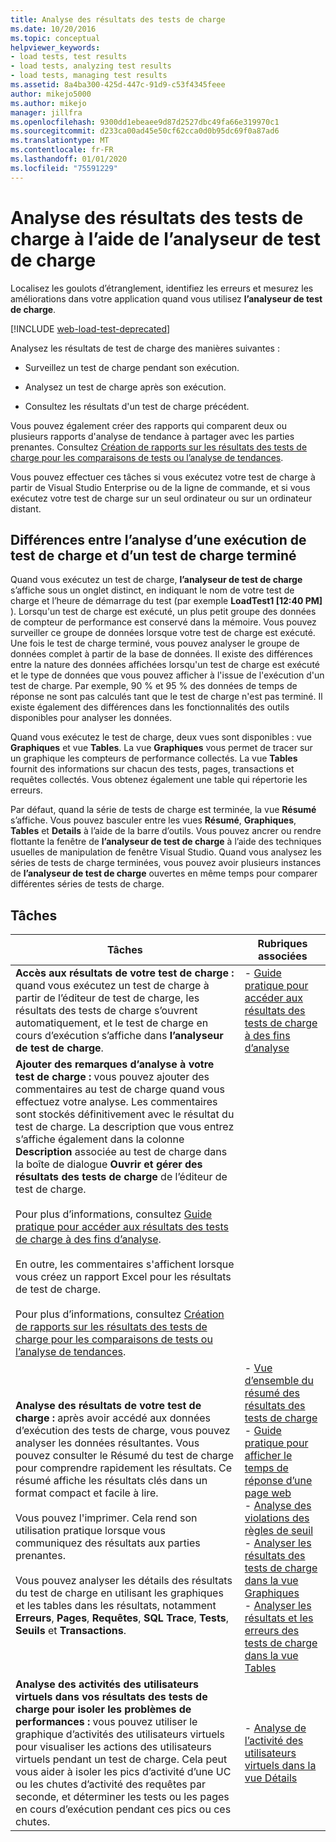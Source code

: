 ```yaml
---
title: Analyse des résultats des tests de charge
ms.date: 10/20/2016
ms.topic: conceptual
helpviewer_keywords:
- load tests, test results
- load tests, analyzing test results
- load tests, managing test results
ms.assetid: 8a4ba300-425d-447c-91d9-c53f4345feee
author: mikejo5000
ms.author: mikejo
manager: jillfra
ms.openlocfilehash: 9300dd1ebeaee9d87d2527dbc49fa66e319970c1
ms.sourcegitcommit: d233ca00ad45e50cf62cca0d0b95dc69f0a87ad6
ms.translationtype: MT
ms.contentlocale: fr-FR
ms.lasthandoff: 01/01/2020
ms.locfileid: "75591229"
---
```

# <a name="analyze-load-test-results-using-the-load-test-analyzer"></a>Analyse des résultats des tests de charge à l’aide de l’analyseur de test de charge

Localisez les goulots d’étranglement, identifiez les erreurs et mesurez les améliorations dans votre application quand vous utilisez **l’analyseur de test de charge**.

[!INCLUDE [web-load-test-deprecated](includes/web-load-test-deprecated.md)]

Analysez les résultats de test de charge des manières suivantes :

- Surveillez un test de charge pendant son exécution.

- Analysez un test de charge après son exécution.

- Consultez les résultats d'un test de charge précédent.

Vous pouvez également créer des rapports qui comparent deux ou plusieurs rapports d'analyse de tendance à partager avec les parties prenantes. Consultez [Création de rapports sur les résultats des tests de charge pour les comparaisons de tests ou l’analyse de tendances](../test/compare-load-test-results.md).

Vous pouvez effectuer ces tâches si vous exécutez votre test de charge à partir de Visual Studio Enterprise ou de la ligne de commande, et si vous exécutez votre test de charge sur un seul ordinateur ou sur un ordinateur distant.

## <a name="differences-between-analyzing-a-running-and-a-completed-load-test"></a>Différences entre l’analyse d’une exécution de test de charge et d’un test de charge terminé

Quand vous exécutez un test de charge, **l’analyseur de test de charge** s’affiche sous un onglet distinct, en indiquant le nom de votre test de charge et l’heure de démarrage du test (par exemple **LoadTest1 [12:40 PM]** ). Lorsqu'un test de charge est exécuté, un plus petit groupe des données de compteur de performance est conservé dans la mémoire. Vous pouvez surveiller ce groupe de données lorsque votre test de charge est exécuté. Une fois le test de charge terminé, vous pouvez analyser le groupe de données complet à partir de la base de données. Il existe des différences entre la nature des données affichées lorsqu'un test de charge est exécuté et le type de données que vous pouvez afficher à l'issue de l'exécution d'un test de charge. Par exemple, 90 % et 95 % des données de temps de réponse ne sont pas calculés tant que le test de charge n'est pas terminé. Il existe également des différences dans les fonctionnalités des outils disponibles pour analyser les données.

Quand vous exécutez le test de charge, deux vues sont disponibles : vue **Graphiques** et vue **Tables**. La vue **Graphiques** vous permet de tracer sur un graphique les compteurs de performance collectés. La vue **Tables** fournit des informations sur chacun des tests, pages, transactions et requêtes collectés. Vous obtenez également une table qui répertorie les erreurs.

Par défaut, quand la série de tests de charge est terminée, la vue **Résumé** s’affiche. Vous pouvez basculer entre les vues **Résumé**, **Graphiques**, **Tables** et **Details** à l’aide de la barre d’outils. Vous pouvez ancrer ou rendre flottante la fenêtre de **l’analyseur de test de charge** à l’aide des techniques usuelles de manipulation de fenêtre Visual Studio. Quand vous analysez les séries de tests de charge terminées, vous pouvez avoir plusieurs instances de **l’analyseur de test de charge** ouvertes en même temps pour comparer différentes séries de tests de charge.

## <a name="tasks"></a>Tâches

|Tâches|Rubriques associées|
|-|-|
|**Accès aux résultats de votre test de charge :** quand vous exécutez un test de charge à partir de l’éditeur de test de charge, les résultats des tests de charge s’ouvrent automatiquement, et le test de charge en cours d’exécution s’affiche dans **l’analyseur de test de charge**.|-   [Guide pratique pour accéder aux résultats des tests de charge à des fins d’analyse](../test/how-to-access-load-test-results-for-analysis.md)|
|**Ajouter des remarques d’analyse à votre test de charge :** vous pouvez ajouter des commentaires au test de charge quand vous effectuez votre analyse. Les commentaires sont stockés définitivement avec le résultat du test de charge. La description que vous entrez s’affiche également dans la colonne **Description** associée au test de charge dans la boîte de dialogue **Ouvrir et gérer des résultats des tests de charge** de l’éditeur de test de charge.<br /><br /> Pour plus d’informations, consultez [Guide pratique pour accéder aux résultats des tests de charge à des fins d’analyse](../test/how-to-access-load-test-results-for-analysis.md).<br /><br /> En outre, les commentaires s'affichent lorsque vous créez un rapport Excel pour les résultats de test de charge.<br /><br /> Pour plus d’informations, consultez [Création de rapports sur les résultats des tests de charge pour les comparaisons de tests ou l’analyse de tendances](../test/compare-load-test-results.md).||
|**Analyse des résultats de votre test de charge :** après avoir accédé aux données d’exécution des tests de charge, vous pouvez analyser les données résultantes. Vous pouvez consulter le Résumé du test de charge pour comprendre rapidement les résultats. Ce résumé affiche les résultats clés dans un format compact et facile à lire.<br /><br /> Vous pouvez l'imprimer. Cela rend son utilisation pratique lorsque vous communiquez des résultats aux parties prenantes.<br /><br /> Vous pouvez analyser les détails des résultats du test de charge en utilisant les graphiques et les tables dans les résultats, notamment **Erreurs**, **Pages**, **Requêtes**, **SQL Trace**, **Tests**, **Seuils**  et **Transactions**.|-   [Vue d’ensemble du résumé des résultats des tests de charge](../test/load-test-results-summary-overview.md)<br />-   [Guide pratique pour afficher le temps de réponse d’une page web](../test/how-to-view-web-page-response-time-in-a-load-test.md)<br />-   [Analyse des violations des règles de seuil](../test/analyze-threshold-rule-violations-in-load-tests.md)<br />-   [Analyser les résultats des tests de charge dans la vue Graphiques](../test/analyze-load-test-results-in-the-graphs-view.md)<br />-   [Analyser les résultats et les erreurs des tests de charge dans la vue Tables](../test/analyze-load-test-results-and-errors-in-the-tables-view.md)|
|**Analyse des activités des utilisateurs virtuels dans vos résultats des tests de charge pour isoler les problèmes de performances :** vous pouvez utiliser le graphique d’activités des utilisateurs virtuels pour visualiser les actions des utilisateurs virtuels pendant un test de charge. Cela peut vous aider à isoler les pics d’activité d’une UC ou les chutes d’activité des requêtes par seconde, et déterminer les tests ou les pages en cours d’exécution pendant ces pics ou ces chutes.|-   [Analyse de l’activité des utilisateurs virtuels dans la vue Détails](../test/analyze-load-test-virtual-user-activity-in-the-details-view.md)|
